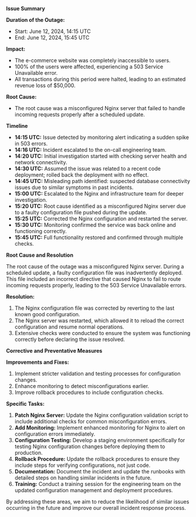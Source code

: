 **Issue Summary**

**Duration of the Outage:**
- Start: June 12, 2024, 14:15 UTC
- End: June 12, 2024, 15:45 UTC

**Impact:**
- The e-commerce website was completely inaccessible to users.
- 100% of the users were affected, experiencing a 503 Service Unavailable error.
- All transactions during this period were halted, leading to an estimated revenue loss of $50,000.

**Root Cause:**
- The root cause was a misconfigured Nginx server that failed to handle incoming requests properly after a scheduled update.

**Timeline**

- **14:15 UTC:** Issue detected by monitoring alert indicating a sudden spike in 503 errors.
- **14:16 UTC:** Incident escalated to the on-call engineering team.
- **14:20 UTC:** Initial investigation started with checking server health and network connectivity.
- **14:30 UTC:** Assumed the issue was related to a recent code deployment; rolled back the deployment with no effect.
- **14:45 UTC:** Misleading path identified: suspected database connectivity issues due to similar symptoms in past incidents.
- **15:00 UTC:** Escalated to the Nginx and infrastructure team for deeper investigation.
- **15:20 UTC:** Root cause identified as a misconfigured Nginx server due to a faulty configuration file pushed during the update.
- **15:25 UTC:** Corrected the Nginx configuration and restarted the server.
- **15:30 UTC:** Monitoring confirmed the service was back online and functioning correctly.
- **15:45 UTC:** Full functionality restored and confirmed through multiple checks.

**Root Cause and Resolution**

The root cause of the outage was a misconfigured Nginx server. During a scheduled update, a faulty configuration file was inadvertently deployed. This file included an incorrect directive that caused Nginx to fail to route incoming requests properly, leading to the 503 Service Unavailable errors.

**Resolution:**
1. The Nginx configuration file was corrected by reverting to the last known good configuration.
2. The Nginx server was restarted, which allowed it to reload the correct configuration and resume normal operations.
3. Extensive checks were conducted to ensure the system was functioning correctly before declaring the issue resolved.

**Corrective and Preventative Measures**

**Improvements and Fixes:**
1. Implement stricter validation and testing processes for configuration changes.
2. Enhance monitoring to detect misconfigurations earlier.
3. Improve rollback procedures to include configuration checks.

**Specific Tasks:**
1. **Patch Nginx Server:** Update the Nginx configuration validation script to include additional checks for common misconfiguration errors.
2. **Add Monitoring:** Implement enhanced monitoring for Nginx to alert on configuration errors immediately.
3. **Configuration Testing:** Develop a staging environment specifically for testing Nginx configuration changes before deploying them to production.
4. **Rollback Procedure:** Update the rollback procedures to ensure they include steps for verifying configurations, not just code.
5. **Documentation:** Document the incident and update the runbooks with detailed steps on handling similar incidents in the future.
6. **Training:** Conduct a training session for the engineering team on the updated configuration management and deployment procedures.

By addressing these areas, we aim to reduce the likelihood of similar issues occurring in the future and improve our overall incident response process.